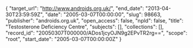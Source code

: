 {
  "target_url": "http://www.androids.org.uk/", 
  "end_date": "2013-04-30T23:59:59Z", 
  "date": "2005-03-07T00:00:00", 
  "slug": 98663, 
  "publisher": "androids.org.uk", 
  "open_access": false, 
  "npld": false, 
  "title": "Testosterone Deficiency Centre", 
  "subjects": [], 
  "collections": [], 
  "record_id": "20050307T000000/ADos1jcyOJN9g2EPvTR2rg==", 
  "scope": "root", 
  "start_date": "2005-03-07T00:00:00Z"
}

